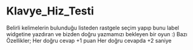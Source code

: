 # Klavye_Hiz_Testi
Belirli kelimelerin bulunduğu listeden rastgele seçim yapıp bunu label widgetine yazdıran ve bizden doğru yazmamızı bekleyen bir oyun :)
Bazı Özellikler;
Her doğru cevap +1 puan
Her doğru cevapda +2 saniye
